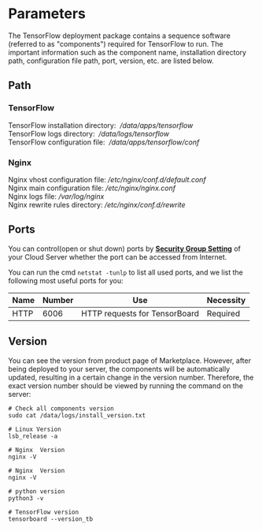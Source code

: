 # Parameters

The TensorFlow deployment package contains a sequence software (referred to as "components") required for TensorFlow to run. The important information such as the component name, installation directory path, configuration file path, port, version, etc. are listed below.

## Path

### TensorFlow

TensorFlow installation directory:  */data/apps/tensorflow*  
TensorFlow logs directory:  */data/logs/tensorflow*  
TensorFlow configuration file:  */data/apps/tensorflow/conf*  

### Nginx

Nginx vhost configuration file: */etc/nginx/conf.d/default.conf*    
Nginx main configuration file: */etc/nginx/nginx.conf*   
Nginx logs file: */var/log/nginx*  
Nginx rewrite rules directory: */etc/nginx/conf.d/rewrite* 


## Ports

You can control(open or shut down) ports by **[Security Group Setting](https://support.websoft9.com/docs/faq/zh/tech-instance.html)** of your Cloud Server whether the port can be accessed from Internet.

You can run the cmd `netstat -tunlp` to list all used ports, and we list the following most useful ports for you:

| Name | Number | Use |  Necessity |
| --- | --- | --- | --- |
| HTTP | 6006 | HTTP requests for TensorBoard| Required |


## Version

You can see the version from product page of Marketplace. However, after being deployed to your server, the components will be automatically updated, resulting in a certain change in the version number. Therefore, the exact version number should be viewed by running the command on the server:

```shell
# Check all components version
sudo cat /data/logs/install_version.txt

# Linux Version
lsb_release -a

# Nginx  Version
nginx -V

# Nginx  Version
nginx -V

# python version
python3 -v

# TensorFlow version
tensorboard --version_tb

```
